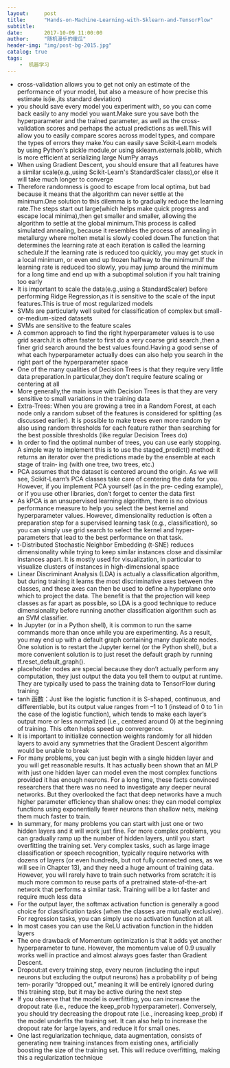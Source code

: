 ```yaml
---
layout:     post
title:      "Hands-on-Machine-Learning-with-Sklearn-and-TensorFlow"
subtitle:
date:       2017-10-09 11:00:00
author:     "随机漫步的傻瓜"
header-img: "img/post-bg-2015.jpg"
catalog: true
tags:
    -  机器学习
---
```

- cross-validation allows you to get not only an estimate of the performance of your model, but also a measure of how precise this estimate is(ie.,its standard deviation)
- you should save every model you experiment with, so you can come back easily to any model you want.Make sure you save both the hyperparameter and the trained parameter, as well as the cross-validation scores and perhaps the actual predictions as well.This will allow you to easily compare scores across model types, and compare the types of errors they make.You can easily save Scikit-Learn models by using Python's pickle module,or using sklearn.externals.joblib, which is more efficient at serializing large NumPy arrays
- When using Gradient Descent, you should ensure that all features have a similar scale(e.g.,using Scikit-Learn's StandardScaler class),or else it will take much longer to converge
- Therefore randomness is good to escape from local optima, but bad because it means that the algorithm can never settle at the minimum.One solution to this dilemma is to gradually reduce the learning rate.The steps start out large(which helps make quick progress and escape local minima),then get smaller and smaller, allowing the algorithm to settle at the global minimum.This process is called simulated annealing, because it resembles the process of annealing in metallurgy where molten metal is slowly cooled down.The function that determines the learning rate at each iteration is called the learning schedule.If the learning rate is reduced too quickly, you may get stuck in a local minimum, or even end up frozen halfway to the minimum.If the learning rate is reduced too slowly, you may jump around the minimum for a long time and end up with a suboptimal solution if you halt training too early
- It is important to scale the data(e.g.,using a StandardScaler) before performing Ridge Regression,as it is sensitive to the scale of the input features.This is true of most regularized models
- SVMs are particularly well suited for classification of complex but small-or-medium-sized datasets
- SVMs are sensitive to the feature scales
- A common approach to find the right hyperparameter values is to use grid search.It is often faster to first do a very coarse grid search ,then a finer grid search around the best values found.Having a good sense of what each hyperparameter actually does can also help you search in the right part of the hyperparameter space
- One of the many qualities of Decision Trees is that they require very little data preparation.In particular,they don't require feature scaling or centering at all
- More generally,the main issue with Decision Trees is that they are very sensitive to small variations in the training data
- Extra-Trees: When you are growing a tree in a Random Forest, at each node only a random subset of the features is considered for splitting (as discussed earlier). It is possible to make trees even more random by also using random thresholds for each feature rather than searching for the best possible thresholds (like regular Decision Trees do)
- In order to find the optimal number of trees, you can use early stopping. A simple way to implement this is to use the staged_predict() method: it returns an iterator over the predictions made by the ensemble at each stage of train‐ ing (with one tree, two trees, etc.)
- PCA assumes that the dataset is centered around the origin. As we will see, Scikit-Learn’s PCA classes take care of centering the data for you. However, if you implement PCA yourself (as in the pre‐ ceding example), or if you use other libraries, don’t forget to center the data first
- As kPCA is an unsupervised learning algorithm, there is no obvious performance measure to help you select the best kernel and hyperparameter values. However, dimensionality reduction is often a preparation step for a supervised learning task (e.g., classification), so you can simply use grid search to select the kernel and hyper‐ parameters that lead to the best performance on that task.
- t-Distributed Stochastic Neighbor Embedding (t-SNE) reduces dimensionality while trying to keep similar instances close and dissimilar instances apart. It is mostly used for visualization, in particular to visualize clusters of instances in high-dimensional space
- Linear Discriminant Analysis (LDA) is actually a classification algorithm, but during training it learns the most discriminative axes between the classes, and these axes can then be used to define a hyperplane onto which to project the data. The benefit is that the projection will keep classes as far apart as possible, so LDA is a good technique to reduce dimensionality before running another classification algorithm such as an SVM classifier.
- In Jupyter (or in a Python shell), it is common to run the same commands more than once while you are experimenting. As a result, you may end up with a default graph containing many duplicate nodes. One solution is to restart the Jupyter kernel (or the Python shell), but a more convenient solution is to just reset the default graph by running tf.reset_default_graph().
- placeholder nodes are special because they don’t actually perform any computation, they just output the data you tell them to output at runtime. They are typically used to pass the training data to TensorFlow during training
- tanh 函数：Just like the logistic function it is S-shaped, continuous, and differentiable, but its output value ranges from –1 to 1 (instead of 0 to 1 in the case of the logistic function), which tends to make each layer’s output more or less normalized (i.e., centered around 0) at the beginning of training. This often helps speed up convergence.
- It is important to initialize connection weights randomly for all hidden layers to avoid any symmetries that the Gradient Descent algorithm would be unable to break
- For many problems, you can just begin with a single hidden layer and you will get reasonable results. It has actually been shown that an MLP with just one hidden layer can model even the most complex functions provided it has enough neurons. For a long time, these facts convinced researchers that there was no need to investigate any deeper neural networks. But they overlooked the fact that deep networks have a much higher parameter efficiency than shallow ones: they can model complex functions using exponentially fewer neurons than shallow nets, making them much faster to train.
- In summary, for many problems you can start with just one or two hidden layers and it will work just fine. For more complex problems, you can gradually ramp up the number of hidden layers, until you start overfitting the training set. Very complex tasks, such as large image classification or speech recognition, typically require networks with dozens of layers (or even hundreds, but not fully connected ones, as we will see in Chapter 13), and they need a huge amount of training data. However, you will rarely have to train such networks from scratch: it is much more common to reuse parts of a pretrained state-of-the-art network that performs a similar task. Training will be a lot faster and require much less data
- For the output layer, the softmax activation function is generally a good choice for classification tasks (when the classes are mutually exclusive). For regression tasks, you can simply use no activation function at all.
- In most cases you can use the ReLU activation function in the hidden layers
- The one drawback of Momentum optimization is that it adds yet another hyperparameter to tune. However, the momentum value of 0.9 usually works well in practice and almost always goes faster than Gradient Descent.
- Dropout:at every training step, every neuron (including the input neurons but excluding the output neurons) has a probability p of being tem‐ porarily “dropped out,” meaning it will be entirely ignored during this training step, but it may be active during the next step
- If you observe that the model is overfitting, you can increase the dropout rate (i.e., reduce the keep_prob hyperparameter). Conversely, you should try decreasing the dropout rate (i.e., increasing keep_prob) if the model underfits the training set. It can also help to increase the dropout rate for large layers, and reduce it for small ones.
- One last regularization technique, data augmentation, consists of generating new training instances from existing ones, artificially boosting the size of the training set. This will reduce overfitting, making this a regularization technique
